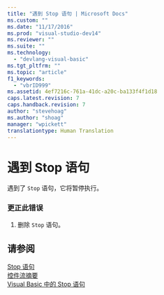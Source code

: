 ```yaml
---
title: "遇到 Stop 语句 | Microsoft Docs"
ms.custom: ""
ms.date: "11/17/2016"
ms.prod: "visual-studio-dev14"
ms.reviewer: ""
ms.suite: ""
ms.technology: 
  - "devlang-visual-basic"
ms.tgt_pltfrm: ""
ms.topic: "article"
f1_keywords: 
  - "vbrID999"
ms.assetid: 4ef7216c-761a-41dc-a20c-ba133f4f1d18
caps.latest.revision: 7
caps.handback.revision: 7
author: "stevehoag"
ms.author: "shoag"
manager: "wpickett"
translationtype: Human Translation
---
```

# 遇到 Stop 语句
遇到了 `Stop` 语句，它将暂停执行。  
  
### 更正此错误  
  
1.  删除 `Stop` 语句。  
  
## 请参阅  
 [Stop 语句](../../visual-basic/language-reference/statements/stop-statement.md)   
 [控件流摘要](../../visual-basic/language-reference/keywords/control-flow-summary.md)   
 [Visual Basic 中的 Stop 语句](/visual-studio/debugger/stop-statements-in-visual-basic)
